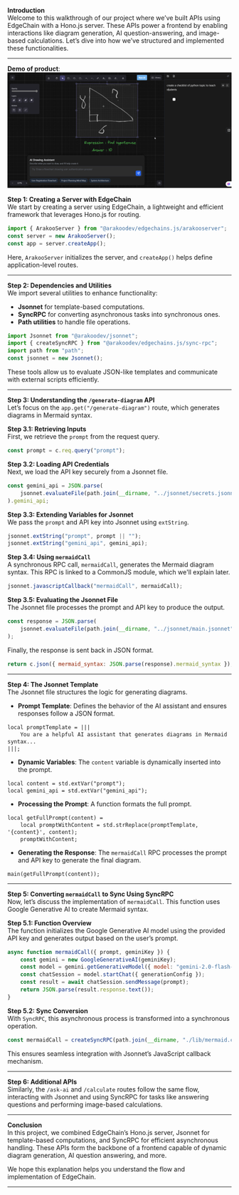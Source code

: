 **Introduction**  
Welcome to this walkthrough of our project where we’ve built APIs using EdgeChain with a Hono.js server. These APIs power a frontend by enabling interactions like diagram generation, AI question-answering, and image-based calculations. Let’s dive into how we’ve structured and implemented these functionalities.

---

**Demo of product**:
[![Watch the demo video](https://raw.githubusercontent.com/sujal011/edgechains-sample/main/AI-Whiteboard-BE/thumbnail.png)](https://raw.githubusercontent.com/sujal011/edgechains-sample/main/AI-Whiteboard-BE/video.mp4)

**Step 1: Creating a Server with EdgeChain**  
We start by creating a server using EdgeChain, a lightweight and efficient framework that leverages Hono.js for routing.  

```javascript
import { ArakooServer } from "@arakoodev/edgechains.js/arakooserver";
const server = new ArakooServer();
const app = server.createApp();
```

Here, `ArakooServer` initializes the server, and `createApp()` helps define application-level routes.

---

**Step 2: Dependencies and Utilities**  
We import several utilities to enhance functionality:  
- **Jsonnet** for template-based computations.  
- **SyncRPC** for converting asynchronous tasks into synchronous ones.  
- **Path utilities** to handle file operations.

```javascript
import Jsonnet from "@arakoodev/jsonnet";
import { createSyncRPC } from "@arakoodev/edgechains.js/sync-rpc";
import path from "path";
const jsonnet = new Jsonnet();
```

These tools allow us to evaluate JSON-like templates and communicate with external scripts efficiently.

---

**Step 3: Understanding the `/generate-diagram` API**  
Let’s focus on the `app.get("/generate-diagram")` route, which generates diagrams in Mermaid syntax.  

**Step 3.1: Retrieving Inputs**  
First, we retrieve the `prompt` from the request query.  
```javascript
const prompt = c.req.query("prompt");
```

**Step 3.2: Loading API Credentials**  
Next, we load the API key securely from a Jsonnet file.  
```javascript
const gemini_api = JSON.parse(
    jsonnet.evaluateFile(path.join(__dirname, "../jsonnet/secrets.jsonnet"))
).gemini_api;
```

**Step 3.3: Extending Variables for Jsonnet**  
We pass the `prompt` and API key into Jsonnet using `extString`.  
```javascript
jsonnet.extString("prompt", prompt || "");
jsonnet.extString("gemini_api", gemini_api);
```

**Step 3.4: Using `mermaidCall`**  
A synchronous RPC call, `mermaidCall`, generates the Mermaid diagram syntax. This RPC is linked to a CommonJS module, which we'll explain later.  
```javascript
jsonnet.javascriptCallback("mermaidCall", mermaidCall);
```

**Step 3.5: Evaluating the Jsonnet File**  
The Jsonnet file processes the prompt and API key to produce the output.  
```javascript
const response = JSON.parse(
    jsonnet.evaluateFile(path.join(__dirname, "../jsonnet/main.jsonnet"))
);
```

Finally, the response is sent back in JSON format.  
```javascript
return c.json({ mermaid_syntax: JSON.parse(response).mermaid_syntax });
```

---

**Step 4: The Jsonnet Template**  
The Jsonnet file structures the logic for generating diagrams.  

- **Prompt Template**: Defines the behavior of the AI assistant and ensures responses follow a JSON format.  
```jsonnet
local promptTemplate = |||
    You are a helpful AI assistant that generates diagrams in Mermaid syntax...
|||;
```

- **Dynamic Variables**: The `content` variable is dynamically inserted into the prompt.  
```jsonnet
local content = std.extVar("prompt");
local gemini_api = std.extVar("gemini_api");
```

- **Processing the Prompt**: A function formats the full prompt.  
```jsonnet
local getFullPrompt(content) = 
    local promptWithContent = std.strReplace(promptTemplate, '{content}', content);
    promptWithContent;
```

- **Generating the Response**: The `mermaidCall` RPC processes the prompt and API key to generate the final diagram.  
```jsonnet
main(getFullPrompt(content));
```

---

**Step 5: Converting `mermaidCall` to Sync Using SyncRPC**  
Now, let’s discuss the implementation of `mermaidCall`. This function uses Google Generative AI to create Mermaid syntax.

**Step 5.1: Function Overview**  
The function initializes the Google Generative AI model using the provided API key and generates output based on the user’s prompt.  
```javascript
async function mermaidCall({ prompt, geminiKey }) {
    const gemini = new GoogleGenerativeAI(geminiKey);
    const model = gemini.getGenerativeModel({ model: "gemini-2.0-flash-exp" });
    const chatSession = model.startChat({ generationConfig });
    const result = await chatSession.sendMessage(prompt);
    return JSON.parse(result.response.text());
}
```

**Step 5.2: Sync Conversion**  
With `SyncRPC`, this asynchronous process is transformed into a synchronous operation.  
```javascript
const mermaidCall = createSyncRPC(path.join(__dirname, "./lib/mermaid.cjs"));
```

This ensures seamless integration with Jsonnet’s JavaScript callback mechanism.

---

**Step 6: Additional APIs**  
Similarly, the `/ask-ai` and `/calculate` routes follow the same flow, interacting with Jsonnet and using SyncRPC for tasks like answering questions and performing image-based calculations.

---

**Conclusion**  
In this project, we combined EdgeChain’s Hono.js server, Jsonnet for template-based computations, and SyncRPC for efficient asynchronous handling. These APIs form the backbone of a frontend capable of dynamic diagram generation, AI question answering, and more.  

We hope this explanation helps you understand the flow and implementation of EdgeChain.

--- 

